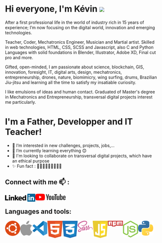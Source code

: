 # Hi everyone, I'm Kévin <img src="https://media.giphy.com/media/hvRJCLFzcasrR4ia7z/giphy.gif" width="50px">
After a first professional life in the world of industry rich in 15 years of experience; I’m now focusing on the digital world, innovation and emerging technologies. 

Teacher, Coder, Mechatronics Engineer, Musician and Martial artist. Skilled in web technologies, HTML, CSS, SCSS and Javascript, also C and Python Languages with solid foundations in Blender, Illustrator, Adobe XD, Final cut pro and more. 

Gifted, open-minded, I am passionate about science, blockchain, GIS, innovation, foresight, IT, digital arts, design, mechatronics, entrepreneurship, drones, nature, biomimicry, wing surfing, drums, Brazilian Jiu-jitsu and learning all the time to satisfy my insatiable curiosity. 

I like emulsions of ideas and human contact.
Graduated of Master's degree in Mechatronics and Entrepreneurship, transversal digital projects interest me particularly.


# I'm a Father, Developper and IT Teacher!
- 👀 I’m interested in new challenges, projects, jobs,...
- 🌱 I’m currently learning everything 😊
- 💞️ I'm looking to collaborate on transversal digital projects, which have an ethical purpose
- ✨ Fun fact : 🥁🎶🥋🌊🎣⛵🏄‍♂️🐶


## Connect with me 📫 :
[<img align="left" alt="Kevin | Linkedin" width="100px" src="https://github.com/kevinbdx35/Logos/blob/main/svg/linkedin.svg" />][linkedin]
[<img align="left" alt="Kevin | Youtube" width="100px" src="https://github.com/kevinbdx35/Logos/blob/main/svg/youtube-6.svg" />][youtube]


<br>

## Languages and tools:
[<img align="left" alt="Visual Studio Code"  width="50px" src="https://github.com/kevinbdx35/Logos/blob/main/svg/ubuntu-4.svg" />][website]
[<img align="left" alt="Visual Studio Code"  width="40px" src="https://github.com/kevinbdx35/Logos/blob/main/svg/apple.svg" />][website]
[<img align="left" alt="Visual Studio Code"  width="50px" src="https://github.com/kevinbdx35/Logos/blob/main/svg/visual-studio-code-1.svg" />][website]
[<img align="left" alt="Visual Studio Code"  width="50px" src="https://github.com/kevinbdx35/Logos/blob/main/svg/html-1.svg" />][website]
[<img align="left" alt="Visual Studio Code"  width="50px" src="https://github.com/kevinbdx35/Logos/blob/main/svg/css-3.svg" />][website]
[<img align="left" alt="Visual Studio Code"  width="50px" src="https://github.com/kevinbdx35/Logos/blob/main/svg/sass-1.svg" />][website]
[<img align="left" alt="Visual Studio Code"  width="50px" src="https://github.com/kevinbdx35/Logos/blob/main/svg/javascript-1.svg" />][website]
[<img align="left" alt="Visual Studio Code"  width="50px" src="https://github.com/kevinbdx35/Logos/blob/main/svg/npm.svg" />][website]
[<img align="left" alt="Visual Studio Code"  width="50px" src="https://github.com/kevinbdx35/Logos/blob/main/svg/nodejs-icon.svg" />][website]
[<img align="left" alt="Visual Studio Code"  width="50px" src="https://github.com/kevinbdx35/Logos/blob/main/svg/python-5.svg" />][website]


<br>

[website]:#
[youtube]: https://youtube.com
[linkedin]: https://linkedin.com
